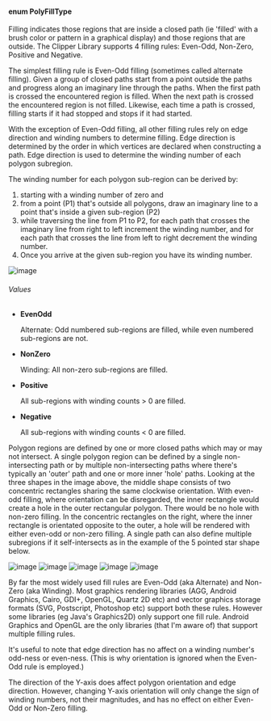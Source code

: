 #### enum PolyFillType

Filling indicates those regions that are inside a closed path (ie 'filled' with a brush color or pattern in a graphical display) and those regions that are outside. The Clipper Library supports 4 filling rules: Even-Odd, Non-Zero, Positive and Negative.

The simplest filling rule is Even-Odd filling (sometimes called alternate filling). Given a group of closed paths start from a point outside the paths and progress along an imaginary line through the paths. When the first path is crossed the encountered region is filled. When the next path is crossed the encountered region is not filled. Likewise, each time a path is crossed, filling starts if it had stopped and stops if it had started.

With the exception of Even-Odd filling, all other filling rules rely on edge direction and winding numbers to determine filling. Edge direction is determined by the order in which vertices are declared when constructing a path. Edge direction is used to determine the winding number of each polygon subregion.

The winding number for each polygon sub-region can be derived by: 

1. starting with a winding number of zero and 
2. from a point (P1) that's outside all polygons, draw an imaginary line to a point that's inside a given sub-region (P2) 
3. while traversing the line from P1 to P2, for each path that crosses the imaginary line from right to left increment the winding number, and for each path that crosses the line from left to right decrement the winding number. 
4. Once you arrive at the given sub-region you have its winding number. 

![image](https://user-images.githubusercontent.com/6306796/28290194-ba109ac4-6b45-11e7-963e-fc80681cfa00.png)

###### Values
* **EvenOdd**

    Alternate: Odd numbered sub-regions are filled, while even numbered sub-regions are not.

* **NonZero**

    Winding: All non-zero sub-regions are filled.

* **Positive**

    All sub-regions with winding counts > 0 are filled.

* **Negative**

    All sub-regions with winding counts < 0 are filled.

Polygon regions are defined by one or more closed paths which may or may not intersect. A single polygon region can be defined by a single non-intersecting path or by multiple non-intersecting paths where there's typically an 'outer' path and one or more inner 'hole' paths. Looking at the three shapes in the image above, the middle shape consists of two concentric rectangles sharing the same clockwise orientation. With even-odd filling, where orientation can be disregarded, the inner rectangle would create a hole in the outer rectangular polygon. There would be no hole with non-zero filling. In the concentric rectangles on the right, where the inner rectangle is orientated opposite to the outer, a hole will be rendered with either even-odd or non-zero filling. A single path can also define multiple subregions if it self-intersects as in the example of the 5 pointed star shape below.

![image](https://user-images.githubusercontent.com/6306796/28290200-c49146ec-6b45-11e7-947a-59248b510388.png)
![image](https://user-images.githubusercontent.com/6306796/28290209-d1cefc82-6b45-11e7-8ca0-6ce51a24e884.png)
![image](https://user-images.githubusercontent.com/6306796/28290211-d34cca12-6b45-11e7-80e6-5ea5f1d7ccc6.png)
![image](https://user-images.githubusercontent.com/6306796/28290213-d51a5602-6b45-11e7-8c26-0925e2fb1f42.png)
![image](https://user-images.githubusercontent.com/6306796/28290216-d6966084-6b45-11e7-82ff-aeb032de7c0c.png)

By far the most widely used fill rules are Even-Odd (aka Alternate) and Non-Zero (aka Winding). Most graphics rendering libraries (AGG, Android Graphics, Cairo, GDI+, OpenGL, Quartz 2D etc) and vector graphics storage formats (SVG, Postscript, Photoshop etc) support both these rules. However some libraries (eg Java's Graphics2D) only support one fill rule. Android Graphics and OpenGL are the only libraries (that I'm aware of) that support multiple filling rules.

It's useful to note that edge direction has no affect on a winding number's odd-ness or even-ness. (This is why orientation is ignored when the Even-Odd rule is employed.)

The direction of the Y-axis does affect polygon orientation and edge direction. However, changing Y-axis orientation will only change the sign of winding numbers, not their magnitudes, and has no effect on either Even-Odd or Non-Zero filling.
